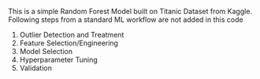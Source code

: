 This is a simple Random Forest Model built on Titanic Dataset from Kaggle. 
Following steps from a standard ML workflow are not added in this code
  1. Outlier Detection and Treatment
  2. Feature Selection/Engineering
  3. Model Selection
  4. Hyperparameter Tuning
  5. Validation
